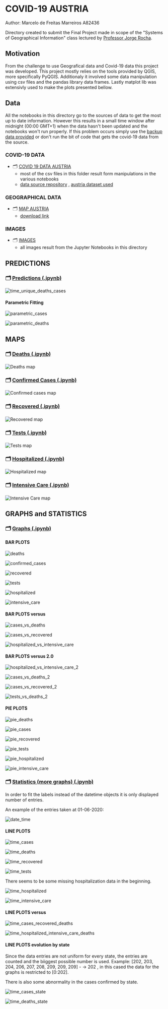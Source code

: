 # COVID-19 AUSTRIA

 Author: Marcelo de Freitas Marreiros A82436
 
 Directory created to submit the Final Project made in scope of the "Systems of Geographical Information" class lectured by [Professor Jorge Rocha](https://github.com/jgrocha).


 ## Motivation
 From the challenge to use Geografical data and Covid-19 data this project was developed. This project mostly relies on the tools provided by QGIS, more specifically PyQGIS. Additionaly it involved some data manipulation using csv files and the pandas library data frames. Lastly matplot lib was extensivly used to make the plots presented bellow.

 ## Data
 All the notebooks in this directory go to the sources of data to get the most up to date information. However this results in a small time window after midnight (00:00 GMT+1) when the data hasn't been updated and the notebooks won't run properly. If this problem occurs simply use the [backup data provided](https://github.com/MarcelodeFreitas/Epidemiology/blob/master/Study%20Cases/AUSTRIA/covid_data/covid-19-at-backup-31-05-2020.csv) or don't run the bit of code that gets the covid-19 data from the source.

### COVID-19 DATA
 - 🗂️ [COVID 19 DATA AUSTRIA](https://github.com/MarcelodeFreitas/Epidemiology/tree/master/Study%20Cases/AUSTRIA/covid_data)
 	- most of the csv files in this folder result form manipulations in the various notebooks
 	- [data source repository](https://github.com/covid19-eu-zh/covid19-eu-data) , [austria dataset used](https://github.com/covid19-eu-zh/covid19-eu-data/blob/master/dataset/covid-19-at.csv)

 ### GEOGRAPHICAL DATA
 - 🗂️ [MAP AUSTRIA](https://github.com/MarcelodeFreitas/Epidemiology/tree/master/Study%20Cases/AUSTRIA/map)
 	- [download link](https://data.biogeo.ucdavis.edu/data/diva/adm/AUT_adm.zip)

 ### IMAGES
 - 🗂️ [IMAGES](https://github.com/MarcelodeFreitas/Epidemiology/tree/master/Study%20Cases/AUSTRIA/images)
 	- all images result from the Jupyter Notebooks in this directory


## PREDICTIONS

### 🗂️ [Predictions (.ipynb)](https://github.com/MarcelodeFreitas/Epidemiology/blob/master/Study%20Cases/AUSTRIA/COVID-19_Austria_predictions.ipynb)


![time_unique_deaths_cases](https://github.com/MarcelodeFreitas/Epidemiology/blob/master/Study%20Cases/AUSTRIA/images/time_unique_deaths_cases.png)


#### Parametric Fitting

![parametric_cases](https://github.com/MarcelodeFreitas/Epidemiology/blob/master/Study%20Cases/AUSTRIA/images/parametric_cases.png)

![parametric_deaths](https://github.com/MarcelodeFreitas/Epidemiology/blob/master/Study%20Cases/AUSTRIA/images/parametric_deaths.png)




## MAPS

### 🗂️ [Deaths (.ipynb)](https://github.com/MarcelodeFreitas/Epidemiology/blob/master/Study%20Cases/AUSTRIA/COVID-19_Austria_map_deaths.ipynb)

![Deaths map](https://github.com/MarcelodeFreitas/Epidemiology/blob/master/Study%20Cases/AUSTRIA/images/map_deaths.png)


### 🗂️ [Confirmed Cases (.ipynb)](https://github.com/MarcelodeFreitas/Epidemiology/blob/master/Study%20Cases/AUSTRIA/COVID-19_Austria_map_cases.ipynb)

![Confirmed cases map](https://github.com/MarcelodeFreitas/Epidemiology/blob/master/Study%20Cases/AUSTRIA/images/map_cases.png)


### 🗂️ [Recovered (.ipynb)](https://github.com/MarcelodeFreitas/Epidemiology/blob/master/Study%20Cases/AUSTRIA/COVID-19_Austria_map_recovered.ipynb)

![Recovered map](https://github.com/MarcelodeFreitas/Epidemiology/blob/master/Study%20Cases/AUSTRIA/images/map_recovered.png)



### 🗂️ [Tests (.ipynb)](https://github.com/MarcelodeFreitas/Epidemiology/blob/master/Study%20Cases/AUSTRIA/COVID-19_Austria_map_tests.ipynb)

![Tests map](https://github.com/MarcelodeFreitas/Epidemiology/blob/master/Study%20Cases/AUSTRIA/images/map_tests.png)



### 🗂️ [Hospitalized (.ipynb)](https://github.com/MarcelodeFreitas/Epidemiology/blob/master/Study%20Cases/AUSTRIA/COVID-19_Austria_map_hospitalized.ipynb)

![Hospitalized map](https://github.com/MarcelodeFreitas/Epidemiology/blob/master/Study%20Cases/AUSTRIA/images/map_hospitalized.png)


### 🗂️ [Intensive Care (.ipynb)](https://github.com/MarcelodeFreitas/Epidemiology/blob/master/Study%20Cases/AUSTRIA/COVID-19_Austria_map_intensive_care.ipynb)

![Intensive Care map](https://github.com/MarcelodeFreitas/Epidemiology/blob/master/Study%20Cases/AUSTRIA/images/map_intensive_care.png)



## GRAPHS and STATISTICS

### 🗂️ [Graphs (.ipynb)](https://github.com/MarcelodeFreitas/Epidemiology/blob/master/Study%20Cases/AUSTRIA/COVID-19_Austria-GRAPHS.ipynb)

#### BAR PLOTS

![deaths](https://github.com/MarcelodeFreitas/Epidemiology/blob/master/Study%20Cases/AUSTRIA/images/deaths.png)

![confirmed_cases](https://github.com/MarcelodeFreitas/Epidemiology/blob/master/Study%20Cases/AUSTRIA/images/confirmed_cases.png)

![recovered](https://github.com/MarcelodeFreitas/Epidemiology/blob/master/Study%20Cases/AUSTRIA/images/recovered.png)

![tests](https://github.com/MarcelodeFreitas/Epidemiology/blob/master/Study%20Cases/AUSTRIA/images/tests.png)

![hospitalized](https://github.com/MarcelodeFreitas/Epidemiology/blob/master/Study%20Cases/AUSTRIA/images/hospitalized.png)

![intensive_care](https://github.com/MarcelodeFreitas/Epidemiology/blob/master/Study%20Cases/AUSTRIA/images/intensive_care.png)

#### BAR PLOTS versus

![cases_vs_deaths](https://github.com/MarcelodeFreitas/Epidemiology/blob/master/Study%20Cases/AUSTRIA/images/cases_vs_deaths.png)

![cases_vs_recovered](https://github.com/MarcelodeFreitas/Epidemiology/blob/master/Study%20Cases/AUSTRIA/images/cases_vs_recovered.png)

![hospitalized_vs_intensive_care](https://github.com/MarcelodeFreitas/Epidemiology/blob/master/Study%20Cases/AUSTRIA/images/hospitalized_vs_intensive_care.png)

#### BAR PLOTS versus 2.0

![hospitalized_vs_intensive_care_2](https://github.com/MarcelodeFreitas/Epidemiology/blob/master/Study%20Cases/AUSTRIA/images/hospitalized_vs_intensive_care_2.png)

![cases_vs_deaths_2](https://github.com/MarcelodeFreitas/Epidemiology/blob/master/Study%20Cases/AUSTRIA/images/cases_vs_deaths_2.png)

![cases_vs_recovered_2](https://github.com/MarcelodeFreitas/Epidemiology/blob/master/Study%20Cases/AUSTRIA/images/cases_vs_recovered_2.png)

![tests_vs_deaths_2](https://github.com/MarcelodeFreitas/Epidemiology/blob/master/Study%20Cases/AUSTRIA/images/tests_vs_deaths_2.png)

#### PIE PLOTS 

![pie_deaths](https://github.com/MarcelodeFreitas/Epidemiology/blob/master/Study%20Cases/AUSTRIA/images/pie_deaths.png)

![pie_cases](https://github.com/MarcelodeFreitas/Epidemiology/blob/master/Study%20Cases/AUSTRIA/images/pie_cases.png)

![pie_recovered](https://github.com/MarcelodeFreitas/Epidemiology/blob/master/Study%20Cases/AUSTRIA/images/pie_recovered.png)

![pie_tests](https://github.com/MarcelodeFreitas/Epidemiology/blob/master/Study%20Cases/AUSTRIA/images/pie_tests.png)

![pie_hospitalized](https://github.com/MarcelodeFreitas/Epidemiology/blob/master/Study%20Cases/AUSTRIA/images/pie_hospitalized.png)

![pie_intensive_care](https://github.com/MarcelodeFreitas/Epidemiology/blob/master/Study%20Cases/AUSTRIA/images/pie_intensive_care.png)




### 🗂️ [Statistics (more graphs) (.ipynb)](https://github.com/MarcelodeFreitas/Epidemiology/blob/master/Study%20Cases/AUSTRIA/COVID-19_Austria_statistics.ipynb)


In order to fit the labels instead of the datetime objects it is only displayed number of entries.

An example of the entries taken at 01-06-2020:

![date_time](https://github.com/MarcelodeFreitas/Epidemiology/blob/master/Study%20Cases/AUSTRIA/images/date_entries.png)

#### LINE PLOTS

![time_cases](https://github.com/MarcelodeFreitas/Epidemiology/blob/master/Study%20Cases/AUSTRIA/images/time_cases.png)

![time_deaths](https://github.com/MarcelodeFreitas/Epidemiology/blob/master/Study%20Cases/AUSTRIA/images/time_deaths.png)

![time_recovered](https://github.com/MarcelodeFreitas/Epidemiology/blob/master/Study%20Cases/AUSTRIA/images/time_recovered.png)

![time_tests](https://github.com/MarcelodeFreitas/Epidemiology/blob/master/Study%20Cases/AUSTRIA/images/time_tests.png)

There seems to be some missing hospitalization data in the beginning.

![time_hospitalized](https://github.com/MarcelodeFreitas/Epidemiology/blob/master/Study%20Cases/AUSTRIA/images/time_hospitalized.png)

![time_intensive_care](https://github.com/MarcelodeFreitas/Epidemiology/blob/master/Study%20Cases/AUSTRIA/images/time_intensive_care.png)

#### LINE PLOTS versus

![time_cases_recovered_deaths](https://github.com/MarcelodeFreitas/Epidemiology/blob/master/Study%20Cases/AUSTRIA/images/time_cases_recovered_deaths.png)

![time_hospitalized_intensive_care_deaths](https://github.com/MarcelodeFreitas/Epidemiology/blob/master/Study%20Cases/AUSTRIA/images/time_hospitalized_intensive_care_deaths.png)


#### LINE PLOTS evolution by state

Since the data entries are not uniform for every state, the entries are counted and the biiggest possible number is used. Example: [202, 203, 204, 206, 207, 208, 209, 209, 209] - -> 202 , in this cased the data for the graphs is restricted to [0:202].

There is also some abnormality in the cases confirmed by state.

![time_cases_state](https://github.com/MarcelodeFreitas/Epidemiology/blob/master/Study%20Cases/AUSTRIA/images/time_cases_state.png)


![time_deaths_state](https://github.com/MarcelodeFreitas/Epidemiology/blob/master/Study%20Cases/AUSTRIA/images/time_deaths_state.png)



